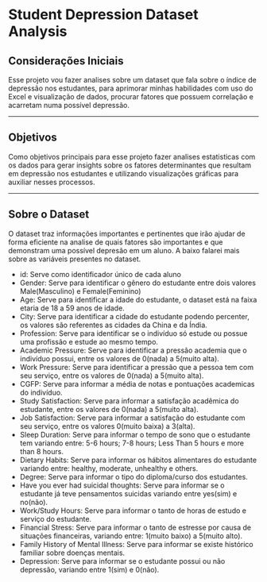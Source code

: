 # **Student Depression Dataset Analysis**

## Considerações Iniciais <br>
Esse projeto vou fazer analises sobre um dataset que fala sobre o índice de depressão nos estudantes, para aprimorar minhas habilidades com uso do Excel e visualização de dados, procurar fatores que possuem correlação e acarretam numa possível depressão.
<hr>

## Objetivos
Como objetivos principais para esse projeto fazer analises estatisticas com os dados para gerar insights sobre os fatores determinantes que resultam em depressão nos estudantes e utilizando visualizações gráficas para auxiliar nesses processos.

<hr>

## Sobre o Dataset
O dataset traz informações importantes e pertinentes que irão ajudar de forma eficiente na analise de quais fatores são importantes e que demonstram uma possível depresão em um aluno.
A baixo falarei mais sobre as variáveis presentes no dataset.
* id: Serve como identificador único de cada aluno
* Gender: Serve para identificar o gênero do estudante entre dois valores Male(Masculino) e Female(Feminino)
* Age: Serve para identificar a idade do estudante, o dataset está na faixa etaria de 18 a 59 anos de idade.
* City: Serve para identificar a cidade do estudante podendo percenter, os valores são referentes as cidades da China e da Índia.
* Profession: Serve para identificar se o indivíduo só estude ou possue uma profissão e estude ao mesmo tempo.
* Academic Pressure: Serve para identificar a pressão academia que o indivíduo possui, entre os valores de 0(nada) a 5(muito alta).
* Work Pressure: Serve para identificar a pressão que a pessoa tem com seu serviço, entre os valores de 0(nada) a 5(muito alta).
* CGFP: Serve para informar a média de notas e pontuações academicas do indivíduo.
* Study Satisfaction: Serve para informar a satisfação acadêmica do estudante, entre os valores de 0(nada) a 5(muito alta).
* Job Satisfaction: Serve para informar a satisfação do estudante com seu serviço, entre os valores 0(muito baixa) a 3(alta).
* Sleep Duration: Serve para informar o tempo de sono que o estudante tem variando entre: 5-6 hours; 7-8 hours; Less Than 5 hours e more than 8 hours.
* Dietary Habits: Serve para informar os hábitos alimentares do estudante variando entre: healthy, moderate, unhealthy e others.
* Degree: Serve para informar o tipo do diploma/curso dos estudantes.
* Have you ever had suicidal thoughts: Serve para informar se o estudante já teve pensamentos suicidas variando entre yes(sim) e no(não).
* Work/Study Hours: Serve para informar o tanto de horas de estudo e serviço do estudante.
* Financial Stress: Serve para informar o tanto de estresse por causa de situações financeiras, variando entre: 1(muito baixo) a 5(muito alto).
* Family History of Mental Illness: Serve para informar se existe histórico familiar sobre doenças mentais.
* Depression: Serve para informar se o estudante possui ou não depressão, variando entre 1(sim) e 0(não).
